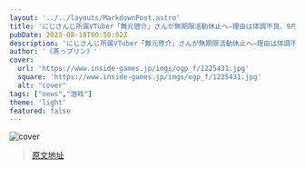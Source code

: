 ```yaml
---
layout: '../../layouts/MarkdownPost.astro'
title: 'にじさんじ所属VTuber「舞元啓介」さんが無期限活動休止へ―理由は体調不良、9月1日より休止に'
pubDate: 2023-08-18T00:50:02Z
description: 'にじさんじ所属VTuber「舞元啓介」さんが無期限活動休止へ―理由は体調不良、9月1日より休止に'
author: '《茶っプリン》'
cover:
  url: 'https://www.inside-games.jp/imgs/ogp_f/1225431.jpg'
  square: 'https://www.inside-games.jp/imgs/ogp_f/1225431.jpg'
  alt: "cover"
tags: ["news","游戏"]
theme: 'light'
featured: false
---
```


![cover](https://www.inside-games.jp/imgs/ogp_f/1225431.jpg)


>[原文地址](https://www.inside-games.jp/article/2023/08/18/147904.html)  